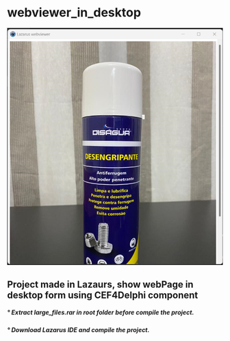 # webviewer_in_desktop

<div> <img src="https://raw.githubusercontent.com/gheysiell/images/master/webviewer_in_form.png" /> </div>
<div> <h2> Project made in Lazaurs, show webPage in desktop form using CEF4Delphi component </h2> </div>
<div> <h5> ° Extract large_files.rar in root folder before compile the project. </h5> </div>
<div> <h5> ° Download Lazarus IDE and compile the project. </h5> </div>